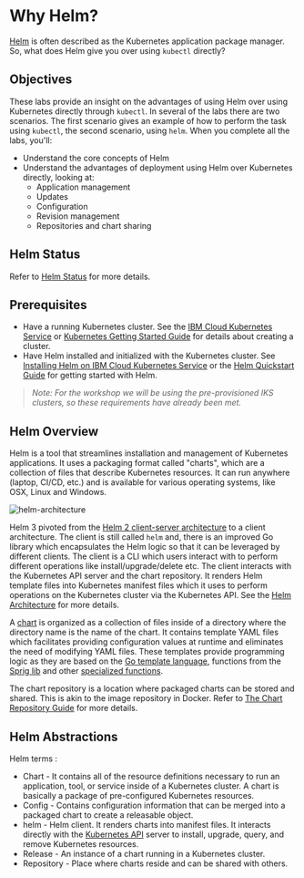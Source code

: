# Why Helm?

[Helm](https://helm.sh/) is often described as the Kubernetes application package manager. So, what does Helm give you over using `kubectl` directly?

## Objectives

These labs provide an insight on the advantages of using Helm over using Kubernetes directly through `kubectl`. In several of the labs there are two scenarios. The first scenario gives an example of how to perform the task using `kubectl`, the second scenario, using `helm`. When you complete all the labs, you'll:

* Understand the core concepts of Helm
* Understand the advantages of deployment using Helm over Kubernetes directly, looking at:
  * Application management
  * Updates
  * Configuration
  * Revision management
  * Repositories and chart sharing

## Helm Status

Refer to [Helm Status](../README.md#helm-status) for more details.

## Prerequisites

* Have a running Kubernetes cluster. See the [IBM Cloud Kubernetes Service](https://cloud.ibm.com/docs/containers/cs_tutorials.html#cs_cluster_tutorial) or [Kubernetes Getting Started Guide](https://kubernetes.io/docs/setup/) for details about creating a cluster.
* Have Helm installed and initialized with the Kubernetes cluster. See [Installing Helm on IBM Cloud Kubernetes Service](Lab0/README.md) or the [Helm Quickstart Guide](https://helm.sh/docs/intro/quickstart/) for getting started with Helm.

> *Note: For the workshop we will be using the pre-provisioned IKS clusters, so these requirements have already been met.*

## Helm Overview

Helm is a tool that streamlines installation and management of Kubernetes applications. It uses a packaging format called "charts", which are a collection of files that describe Kubernetes resources. It can run anywhere (laptop, CI/CD, etc.) and is available for various operating systems, like OSX, Linux and Windows.

![helm-architecture](images/helm-architecture.png)

Helm 3 pivoted from the [Helm 2 client-server architecture](https://github.com/IBM/helm101/tree/helm-v2/tutorial#helm-overview) to a client architecture. The client is still called `helm` and, there is an improved  Go library which encapsulates the Helm logic so that it can be leveraged by different clients. The client is a CLI which users interact with to perform different operations like install/upgrade/delete etc. The client interacts with the Kubernetes API server and the chart repository. It renders Helm template files into Kubernetes manifest files which it uses to perform operations on the Kubernetes cluster via the Kubernetes API. See the [Helm Architecture](https://helm.sh/docs/topics/architecture/) for more details.

A [chart](https://helm.sh/docs/topics/charts/) is organized as a collection of files inside of a directory where the directory name is the name of the chart. It contains template YAML files which facilitates providing configuration values at runtime and eliminates the need of modifying YAML files. These templates provide programming logic as they are based on the [Go template language](https://golang.org/pkg/text/template/), functions from the [Sprig lib](https://github.com/Masterminds/sprig) and other [specialized functions](https://helm.sh/docs/howto/charts_tips_and_tricks/#know-your-template-functions).

The chart repository is a location where packaged charts can be stored and shared. This is akin to the image repository in Docker. Refer to [The Chart Repository Guide](https://helm.sh/docs/topics/chart_repository/) for more details.

## Helm Abstractions

Helm terms :

* Chart - It contains all of the resource definitions necessary to run an application, tool, or service inside of a Kubernetes cluster. A chart is basically a package of pre-configured Kubernetes resources.
* Config - Contains configuration information that can be merged into a packaged chart to create a releasable object.
* helm - Helm client. It renders charts into manifest files. It interacts directly with the [Kubernetes API](https://kubernetes.io/docs/concepts/overview/kubernetes-api/) server to install, upgrade, query, and remove Kubernetes resources.
* Release - An instance of a chart running in a Kubernetes cluster.
* Repository - Place where charts reside and can be shared with others.
